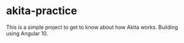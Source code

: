 # akita-practice
This is a simple project to get to know about how Akita works. Building using Angular 10.
